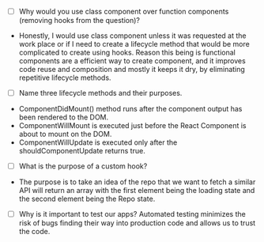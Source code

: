 - [ ] Why would you use class component over function components (removing hooks from the question)?
- Honestly, I would use class component unless it was requested at the work place or if I need to create a lifecycle method that would be more complicated to create using hooks. Reason this being is functional components are a efficient way to create component, and it improves code reuse and composition and mostly it keeps it dry, by eliminating repetitive lifecycle methods.

- [ ] Name three lifecycle methods and their purposes.
- ComponentDidMount() method runs after the component output has been rendered to the DOM.
- ComponentWillMount is executed just before the React Component is about to mount on the DOM.
- ComponentWillUpdate is executed only after the shouldComponentUpdate returns true. 

- [ ] What is the purpose of a custom hook?
- The purpose is to take an idea of the repo that we want to fetch a similar API will return an array with the first element being the loading state and the second element being the Repo state. 

- [ ] Why is it important to test our apps?
Automated testing minimizes the risk of bugs finding their way into production code and allows us to trust the code.